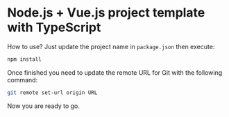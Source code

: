 # Node.js + Vue.js project template with TypeScript

How to use? Just update the project name in `package.json` then execute:

```sh
npm install
```

Once finished you need to update the remote URL for Git with the following command:

```sh
git remote set-url origin URL
```

Now you are ready to go.
